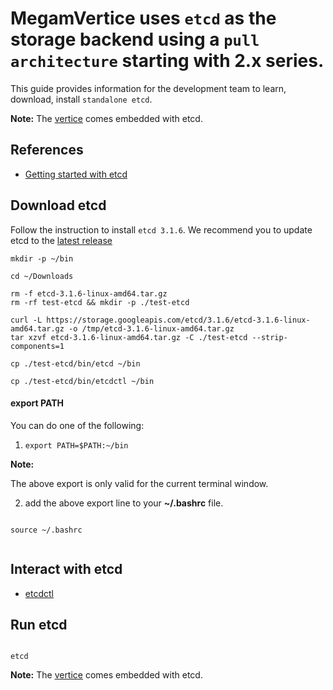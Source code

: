 # **MegamVertice** uses `etcd` as the storage backend using a `pull architecture` starting with 2.x series.

This guide provides information for the development team to learn, download, install `standalone etcd`.

**Note:** The [vertice](github.com/megamsys/vertice) comes embedded with etcd.

## References

* [Getting started with etcd](https://coreos.com/etcd/docs/latest/getting-started-with-etcd.html)

## Download etcd

Follow the instruction to install `etcd 3.1.6`. We recommend you to update etcd to the [latest release](https://github.com/coreos/etcd/releases/) 

```
mkdir -p ~/bin

cd ~/Downloads

rm -f etcd-3.1.6-linux-amd64.tar.gz
rm -rf test-etcd && mkdir -p ./test-etcd

curl -L https://storage.googleapis.com/etcd/3.1.6/etcd-3.1.6-linux-amd64.tar.gz -o /tmp/etcd-3.1.6-linux-amd64.tar.gz
tar xzvf etcd-3.1.6-linux-amd64.tar.gz -C ./test-etcd --strip-components=1

cp ./test-etcd/bin/etcd ~/bin

cp ./test-etcd/bin/etcdctl ~/bin

```

#### export PATH

You can do one of the following: 

1. `export PATH=$PATH:~/bin`  

**Note:**

The above export is only valid for the current terminal window.


2. add the above export line to your **~/.bashrc** file.


```

source ~/.bashrc


```


## Interact with etcd

* [etcdctl](https://coreos.com/etcd/docs/latest/dev-guide/interacting_v3.html) 

## Run etcd

```

etcd

```

**Note:** The [vertice](github.com/megamsys/vertice) comes embedded with etcd.
